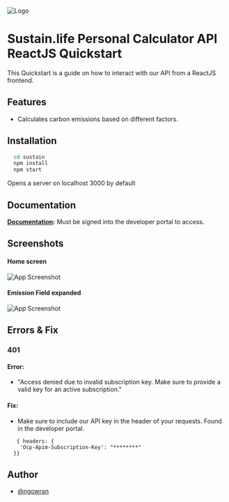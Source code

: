 
![Logo](https://i.imgur.com/ZXtVTw8.png)

# Sustain.life Personal Calculator API ReactJS Quickstart

This Quickstart is a guide on how to interact with our API from a ReactJS frontend.


## Features

- Calculates carbon emissions based on different factors.

## Installation


```bash
  cd sustain
  npm install 
  npm start
```
Opens a server on localhost 3000 by default
    
## Documentation

**[Documentation](https://developer.sustain.life/api-details#api=sustain-life-personal-calculator-api&operation=get-v1-personal-calculator-defaults):**
Must be signed into the developer portal to access.

## Screenshots

#### Home screen

![App Screenshot](https://i.imgur.com/S0wq2Ac.png)

#### Emission Field expanded

![App Screenshot](https://i.imgur.com/GTqAXJA.png)

##  Errors & Fix

### 401 

#### Error:
 * "Access denied due to invalid subscription key. Make sure to provide a valid key for an active subscription."

#### Fix:
  * Make sure to include our API key in the header of your requests. Found in the developer portal.
  ```
     { headers: {
      'Ocp-Apim-Subscription-Key': "********"
    }}
  ```

## Author

- [@ngowran](https://github.com/ngowran)

